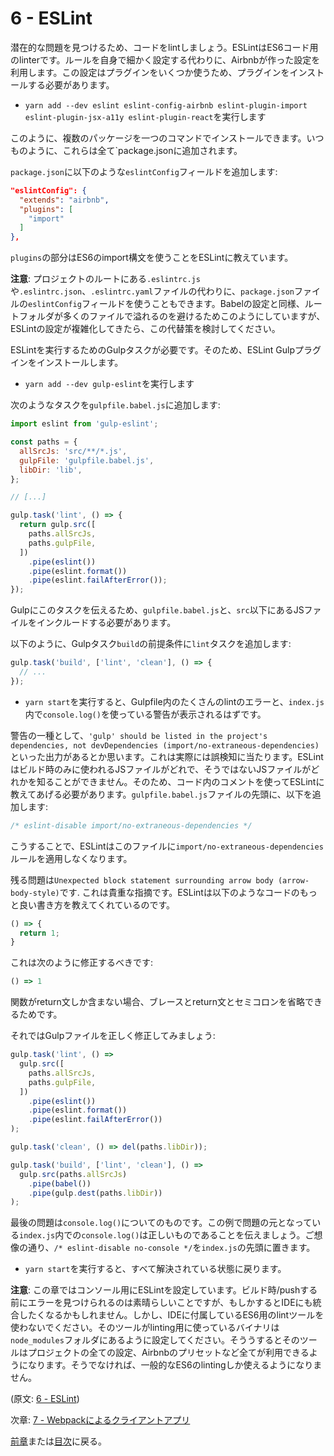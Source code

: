 # 6 - ESLint

潜在的な問題を見つけるため、コードをlintしましょう。ESLintはES6コード用のlinterです。ルールを自身で細かく設定する代わりに、Airbnbが作った設定を利用します。この設定はプラグインをいくつか使うため、プラグインをインストールする必要があります。

- `yarn add --dev eslint eslint-config-airbnb eslint-plugin-import eslint-plugin-jsx-a11y eslint-plugin-react`を実行します

このように、複数のパッケージを一つのコマンドでインストールできます。いつものように、これらは全て`package.jsonに追加されます。

`package.json`に以下のような`eslintConfig`フィールドを追加します:

```json
"eslintConfig": {
  "extends": "airbnb",
  "plugins": [
    "import"
  ]
},
```

`plugins`の部分はES6のimport構文を使うことをESLintに教えています。

**注意**: プロジェクトのルートにある`.eslintrc.js`や`.eslintrc.json`、`.eslintrc.yaml`ファイルの代わりに、`package.json`ファイルの`eslintConfig`フィールドを使うこともできます。Babelの設定と同様、ルートフォルダが多くのファイルで溢れるのを避けるためこのようにしていますが、ESLintの設定が複雑化してきたら、この代替策を検討してください。

ESLintを実行するためのGulpタスクが必要です。そのため、ESLint Gulpプラグインをインストールします。

- `yarn add --dev gulp-eslint`を実行します

次のようなタスクを`gulpfile.babel.js`に追加します:

```javascript
import eslint from 'gulp-eslint';

const paths = {
  allSrcJs: 'src/**/*.js',
  gulpFile: 'gulpfile.babel.js',
  libDir: 'lib',
};

// [...]

gulp.task('lint', () => {
  return gulp.src([
    paths.allSrcJs,
    paths.gulpFile,
  ])
    .pipe(eslint())
    .pipe(eslint.format())
    .pipe(eslint.failAfterError());
});
```

Gulpにこのタスクを伝えるため、`gulpfile.babel.js`と、`src`以下にあるJSファイルをインクルードする必要があります。

以下のように、Gulpタスク`build`の前提条件に`lint`タスクを追加します:

```javascript
gulp.task('build', ['lint', 'clean'], () => {
  // ...
});
```

- `yarn start`を実行すると、Gulpfile内のたくさんのlintのエラーと、`index.js`内で`console.log()`を使っている警告が表示されるはずです。

警告の一種として、`'gulp' should be listed in the project's dependencies, not devDependencies (import/no-extraneous-dependencies)`といった出力があるとか思います。これは実際には誤検知に当たります。ESLintはビルド時のみに使われるJSファイルがどれで、そうではないJSファイルがどれかを知ることができません。そのため、コード内のコメントを使ってESLintに教えてあげる必要があります。`gulpfile.babel.js`ファイルの先頭に、以下を追加します:

```javascript
/* eslint-disable import/no-extraneous-dependencies */
```

こうすることで、ESLintはこのファイルに`import/no-extraneous-dependencies`ルールを適用しなくなります。

残る問題は`Unexpected block statement surrounding arrow body (arrow-body-style)`です. これは貴重な指摘です。ESLintは以下のようなコードのもっと良い書き方を教えてくれているのです。

```javascript
() => {
  return 1;
}
```

これは次のように修正するべきです:

```javascript
() => 1
```

関数がreturn文しか含まない場合、ブレースとreturn文とセミコロンを省略できるためです。

それではGulpファイルを正しく修正してみましょう:

```javascript
gulp.task('lint', () =>
  gulp.src([
    paths.allSrcJs,
    paths.gulpFile,
  ])
    .pipe(eslint())
    .pipe(eslint.format())
    .pipe(eslint.failAfterError())
);

gulp.task('clean', () => del(paths.libDir));

gulp.task('build', ['lint', 'clean'], () =>
  gulp.src(paths.allSrcJs)
    .pipe(babel())
    .pipe(gulp.dest(paths.libDir))
);
```

最後の問題は`console.log()`についてのものです。この例で問題の元となっている`index.js`内での`console.log()`は正しいものであることを伝えましょう。ご想像の通り、`/* eslint-disable no-console */`を`index.js`の先頭に置きます。

- `yarn start`を実行すると、すべて解決されている状態に戻ります。

**注意**: この章ではコンソール用にESLintを設定しています。ビルド時/pushする前にエラーを見つけられるのは素晴らしいことですが、もしかするとIDEにも統合したくなるかもしれません。しかし、IDEに付属しているES6用のlintツールを使わないでください。そのツールがlinting用に使っているバイナリは`node_modules`フォルダにあるように設定してください。そううするとそのツールはプロジェクトの全ての設定、Airbnbのプリセットなど全てが利用できるようになります。そうでなければ、一般的なES6のlintingしか使えるようになりません。

(原文: [6 - ESLint](https://github.com/verekia/js-stack-from-scratch/tree/master/tutorial/6-eslint))

次章: [7 - Webpackによるクライアントアプリ](/tutorial/7-client-webpack)

[前章](/tutorial/5-es6-modules-syntax)または[目次](https://github.com/verekia/js-stack-from-scratch)に戻る。
